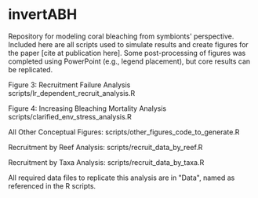 # invertABH
Repository for modeling coral bleaching from symbionts' perspective.
Included here are all scripts used to simulate results and create figures 
for the paper [cite at publication here]. Some post-processing of figures 
was completed using PowerPoint (e.g., legend placement), but core results 
can be replicated.  


Figure 3: Recruitment Failure Analysis
scripts/lr_dependent_recruit_analysis.R 

Figure 4: Increasing Bleaching Mortality Analysis
scripts/clarified_env_stress_analysis.R

All Other Conceptual Figures:
scripts/other_figures_code_to_generate.R

Recruitment by Reef Analysis:
scripts/recruit_data_by_reef.R

Recruitment by Taxa Analysis:
scripts/recruit_data_by_taxa.R

All required data files to replicate this analysis are in "Data", named as 
referenced in the R scripts. 
